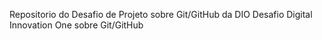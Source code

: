 Repositorio do Desafio  de Projeto sobre Git/GitHub da DIO
Desafio Digital Innovation One sobre Git/GitHub
